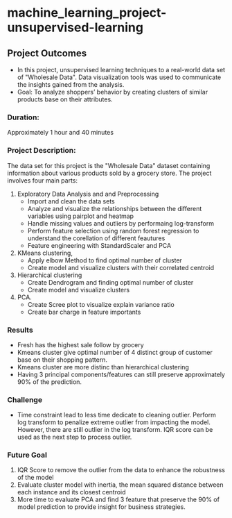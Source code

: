 # machine_learning_project-unsupervised-learning

## Project Outcomes
- In this project,  unsupervised learning techniques to a real-world data set of "Wholesale Data". Data visualization tools was used to communicate the insights gained from the analysis.
- Goal: To analyze shoppers’ behavior by creating clusters of similar products base on their attributes.
### Duration:
Approximately 1 hour and 40 minutes
### Project Description:
The data set for this project is the "Wholesale Data" dataset containing information about various products sold by a grocery store.
The project involves four main parts: 
1. Exploratory Data Analysis and  and Preprocessing
    - Import and clean the data sets
    - Analyze and visualize the relationships between the different variables using pairplot and heatmap
    - Handle missing values and outliers by performaing log-transform
    - Perform feature selection using random forest regression to understand the corellation of different feautures
    - Feature engineering with StandardScaler and PCA
2. KMeans clustering, 
    - Apply elbow Method to find optimal number of cluster
    - Create model and visualize clusters with their correlated centroid
3. Hierarchical clustering 
    - Create Dendrogram and finding optimal number of cluster
    - Create model and visualize clusters
4. PCA.
    - Create Scree plot to visualize explain variance ratio
    - Create bar charge in feature importants

### Results
- Fresh has the highest sale follow by grocery
- Kmeans cluster give optimal number of 4 distinct group of customer base on their shopping pattern.
- Kmeans cluster are more distinc than hierarchical clustering
- Having 3 principal components/features can still preserve approximately 90% of the prediction.
### Challenge
- Time constraint lead to less time dedicate to cleaning outlier. Perform log transform to penalize extreme outlier from impacting the model. However, there are still outlier in the log transform. IQR score can be used as the next step to process outlier.

### Future Goal
1. IQR Score to remove the outlier from the data to enhance the robustness of the model
2. Evaluate cluster model with inertia, the mean squared distance between each instance and its closest centroid
3. More time to evaluate PCA and find 3 feature that preserve the 90% of model prediction to provide insight for business strategies.

